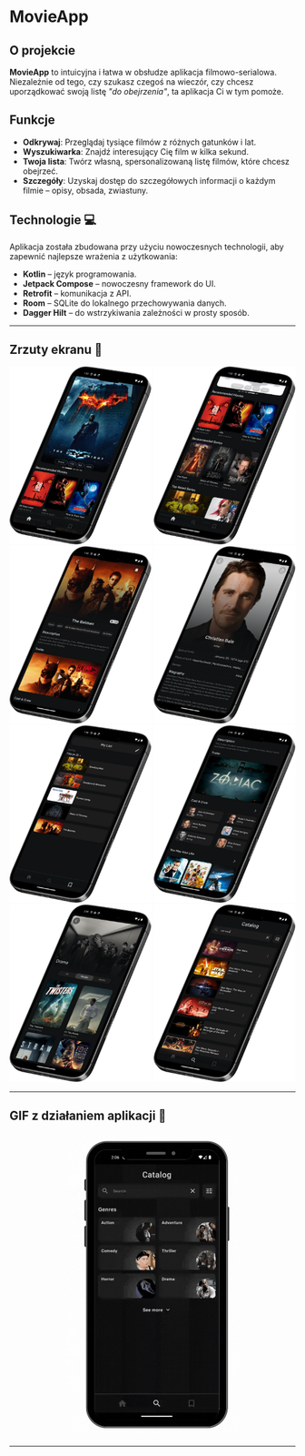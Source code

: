 # MovieApp 

## O projekcie

**MovieApp** to intuicyjna i łatwa w obsłudze aplikacja filmowo-serialowa.  
Niezależnie od tego, czy szukasz czegoś na wieczór, czy chcesz uporządkować swoją listę *"do obejrzenia"*, ta aplikacja Ci w tym pomoże.


## Funkcje

- **Odkrywaj**: Przeglądaj tysiące filmów z różnych gatunków i lat.  
- **Wyszukiwarka**: Znajdź interesujący Cię film w kilka sekund.  
- **Twoja lista**: Twórz własną, spersonalizowaną listę filmów, które chcesz obejrzeć.  
- **Szczegóły**: Uzyskaj dostęp do szczegółowych informacji o każdym filmie – opisy, obsada, zwiastuny.  



## Technologie 💻

Aplikacja została zbudowana przy użyciu nowoczesnych technologii, aby zapewnić najlepsze wrażenia z użytkowania:

- **Kotlin** – język programowania.
- **Jetpack Compose** – nowoczesny framework do UI.
- **Retrofit** – komunikacja z API.
- **Room** – SQLite do lokalnego przechowywania danych.
- **Dagger Hilt** – do wstrzykiwania zależności w prosty sposób.

---

## Zrzuty ekranu 📸

<p float="left">
  <img src="Movie app (8).png" width="250" />
  <img src="Movie app (9).png" width="250" />
  <img src="Movie app (10).png" width="250" />
  <img src="Movie app (11).png" width="250" />
  <img src="Movie app (12).png" width="250" />
  <img src="Movie app (13).png" width="250" />
  <img src="Movie app (14).png" width="250" />
  <img src="Movie app (15).png" width="250" />
</p>

---

## GIF z działaniem aplikacji 🎥

<p align="center">
  <img src="catalog.gif" width="300" />
</p>

---
